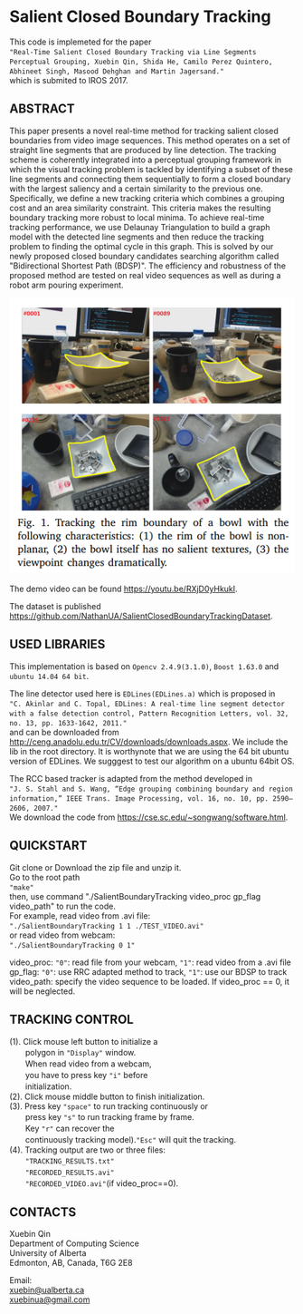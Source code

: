 Salient Closed Boundary Tracking
============================
This code is implemeted for the paper<br>
	`"Real-Time Salient Closed Boundary Tracking via Line Segments Perceptual Grouping, Xuebin Qin, Shida He, Camilo Perez Quintero, Abhineet Singh, Masood Dehghan and Martin Jagersand."` <br>
which is submited to IROS 2017.

ABSTRACT
-----------------------------------------------
This paper presents a novel real-time method for tracking salient closed boundaries from video image sequences. This method operates on a set of straight line segments that are produced by line detection. The tracking scheme is coherently integrated into a perceptual grouping framework in which the visual tracking problem is tackled by identifying a subset of these line segments and connecting them sequentially to form a closed boundary with the largest saliency and a certain similarity to the previous one. Specifically, we define a new tracking criteria which combines a grouping cost and an area similarity constraint. This criteria makes the resulting boundary tracking more robust to local minima. To achieve real-time tracking performance, we use Delaunay Triangulation to build a graph model with the detected line segments and then reduce the tracking problem to finding the optimal cycle in this graph. This is solved by our newly proposed closed boundary candidates searching algorithm called "Bidirectional Shortest Path (BDSP)". The efficiency and robustness of the proposed method are tested on real video sequences as well as during a robot arm pouring experiment.

![SalientClosedBoundaryTracking image](SalientClosedBoundaryTracking.png)<br>

The demo video can be found https://youtu.be/RXjD0yHkukI.

The dataset is published https://github.com/NathanUA/SalientClosedBoundaryTrackingDataset.

USED LIBRARIES
----------------------------------------------
This implementation is based on `Opencv 2.4.9(3.1.0)`, `Boost 1.63.0` and `ubuntu 14.04 64 bit`.

The line detector used here is `EDLines(EDLines.a)` which is proposed in <br>
	`"C. Akinlar and C. Topal, EDLines: A real-time line segment detector with a false detection control, Pattern Recognition Letters, vol. 32, no. 13, pp. 1633-1642, 2011."` <br>
and can be downloaded from http://ceng.anadolu.edu.tr/CV/downloads/downloads.aspx. We include the lib in the root directory. It is worthynote that we are using the 64 bit ubuntu version of EDLines. We sugggest to test our algorithm on a ubuntu 64bit OS.

The RCC based tracker is adapted from the method developed in <br>
	`"J. S. Stahl and S. Wang, “Edge grouping combining boundary and region information,” IEEE Trans. Image Processing, vol. 16, no. 10, pp. 2590–2606, 2007."` <br>
We download the code from https://cse.sc.edu/~songwang/software.html.

QUICKSTART
-------------------------------------------------
Git clone or Download the zip file and unzip it.<br>
Go to the root path<br>
	`"make"`<br>
then, use command "./SalientBoundaryTracking video_proc gp_flag video_path" to run the code.<br>
For example, read video from .avi file:<br>
	`"./SalientBoundaryTracking 1 1 ./TEST_VIDEO.avi"`<br>
or read video from webcam:<br>
	 `"./SalientBoundaryTracking 0 1"`<br>

video_proc: `"0"`: read file from your webcam, `"1"`: read video from a .avi file <br> 
gp_flag: 	`"0"`: use RRC adapted method to track,  `"1"`: use our BDSP to track <br>
video_path: specify the video sequence to be loaded. If video_proc == 0, it will be neglected.

TRACKING CONTROL
--------------------------------------------------
(1). Click mouse left button to initialize a<br>
　　polygon in `"Display"` window.<br>
　　When read video from a webcam,<br>
　　you have to press key `"i"` before<br>
　　initialization.<br>
(2). Click mouse middle button to finish initialization.<br>
(3). Press key `"space"` to run tracking continuously or<br>
　　press key `"s"` to run tracking frame by frame.<br>
　　Key `"r"` can recover the<br>
　　continuously tracking model).`"Esc"` will quit the tracking.<br>
(4). Tracking output are two or three files:<br>
　　`"TRACKING_RESULTS.txt"`<br>
　　`"RECORDED_RESULTS.avi"`<br>
　　`"RECORDED_VIDEO.avi"`(if video_proc==0).<br>

CONTACTS
--------
Xuebin Qin<br>
Department of Computing Science<br>
University of Alberta<br>
Edmonton, AB, Canada, T6G 2E8<br>

Email:<br>
xuebin@ualberta.ca<br>
xuebinua@gmail.com<br>
